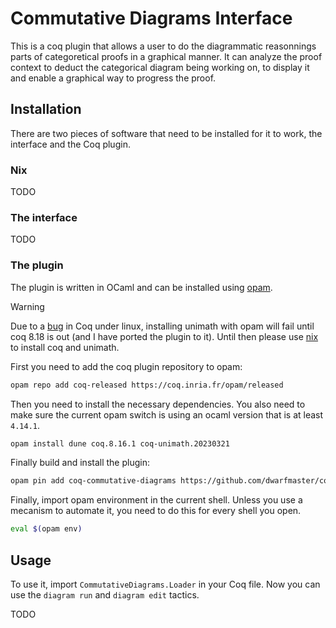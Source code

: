 # Commutative Diagrams Interface

This is a coq plugin that allows a user to do the diagrammatic reasonnings parts
of categoretical proofs in a graphical manner. It can analyze the proof context
to deduct the categorical diagram being working on, to display it and enable a
graphical way to progress the proof.

## Installation

There are two pieces of software that need to be installed for it to work, the
interface and the Coq plugin.

### Nix

TODO

### The interface

TODO

### The plugin

The plugin is written in OCaml and can be installed using
[opam](https://opam.ocaml.org).

> [!WARNING]
> Due to a [bug](https://github.com/coq/coq/pull/17697) in Coq under linux,
> installing unimath with opam will fail until coq 8.18 is out (and I have
> ported the plugin to it). Until then please use [nix](#nix) to install coq and
> unimath.

First you need to add the coq plugin repository to opam:
```sh
opam repo add coq-released https://coq.inria.fr/opam/released
```

Then you need to install the necessary dependencies. You also need to make sure
the current opam switch is using an ocaml version that is at least `4.14.1`.
```sh
opam install dune coq.8.16.1 coq-unimath.20230321
```

Finally build and install the plugin:
```sh
opam pin add coq-commutative-diagrams https://github.com/dwarfmaster/commutative-diagrams.git
```

Finally, import opam environment in the current shell. Unless you use a mecanism
to automate it, you need to do this for every shell you open.
```sh
eval $(opam env)
```

## Usage

To use it, import `CommutativeDiagrams.Loader` in your Coq file. Now you can use
the `diagram run` and `diagram edit` tactics.

TODO
